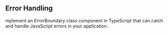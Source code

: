 ## Error Handling

mplement an ErrorBoundary class component in TypeScript that can catch and handle JavaScript errors in your application.

